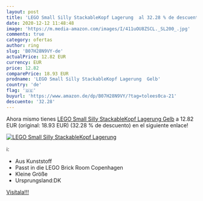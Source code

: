 ```yaml
---
layout: post
title: 'LEGO Small Silly StackableKopf Lagerung  al 32.28 % de descuento'
date: 2020-12-12 11:48:48
image: 'https://m.media-amazon.com/images/I/411uOU8ZSCL._SL200_.jpg'
comments: true
category: ofertas
author: ring
slug: 'B07H28N9VY-de'
actualPrice: 12.82 EUR
currency: EUR
price: 12.82
comparePrice: 18.93 EUR
prodname: 'LEGO Small Silly StackableKopf Lagerung  Gelb'
country: 'de'
flag: '🇩🇪'
buyurl: 'https://www.amazon.de/dp/B07H28N9VY/?tag=tolees0ca-21'
descuento: '32.28'
---
```


Ahora mismo tienes [LEGO Small Silly StackableKopf Lagerung  Gelb](https://www.amazon.de/dp/B07H28N9VY/?tag=tolees0ca-21) a 12.82 EUR (original: 18.93 EUR) (32.28 %  de descuento) en el siguiente enlace!

[![LEGO Small Silly StackableKopf Lagerung ](https://m.media-amazon.com/images/I/411uOU8ZSCL._SL200_.jpg)](https://www.amazon.de/dp/B07H28N9VY/?tag=tolees0ca-21)

ℹ️:

- Aus Kunststoff
- Passt in die LEGO Brick Room Copenhagen
- Kleine Größe
- Ursprungsland:DK

[Visítala!!!](https://www.amazon.de/dp/B07H28N9VY/?tag=tolees0ca-21)
